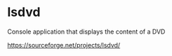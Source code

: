 # lsdvd
Console application that displays the content of a DVD

https://sourceforge.net/projects/lsdvd/